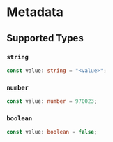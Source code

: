 # Metadata


## Supported Types

### `string`

```typescript
const value: string = "<value>";
```

### `number`

```typescript
const value: number = 970023;
```

### `boolean`

```typescript
const value: boolean = false;
```

